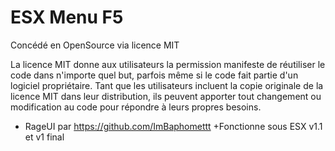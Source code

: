 #  ESX  Menu F5

Concédé en OpenSource via licence MIT

La licence MIT donne aux utilisateurs la permission manifeste de réutiliser le code dans n'importe quel but, parfois même si le code fait partie d'un logiciel propriétaire. Tant que les utilisateurs incluent la copie originale de la licence MIT dans leur distribution, ils peuvent apporter tout changement ou modification au code pour répondre à leurs propres besoins.

+ RageUI par https://github.com/ImBaphomettt
+Fonctionne sous ESX v1.1 et v1 final

